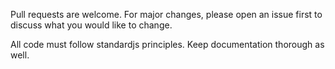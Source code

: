 Pull requests are welcome. For major changes, please open an issue first to discuss what you would like to change.

All code must follow standardjs principles. Keep documentation thorough as well.
